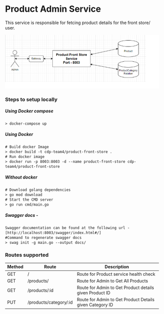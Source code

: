 # Product Admin Service
This service is responsible for fetcing product details for the front store/ user. 

![design diagram](https://github.com/swiggy-2022-bootcamp/cdp-team4/blob/product_front_store/Product_FrontStore/DesignDiagram.png)
### Steps to setup locally
##### Using Docker compose

```
> docker-compose up
```

##### Using Docker
```
# Build docker Image
> docker build -t cdp-team4/product-front-store .
# Run docker image
> docker run -p 8003:8003 -d --name product-front-store cdp-team4/product-front-store
```

##### Without docker 

```
# Download golang dependencies
> go mod download
# Start the CMD server
> go run cmd/main.go
```

##### Swagger docs - 
```
Swagger documentation can be found at the following url - 
[http://localhost:8003/swagger/index.html#/]
#Command to regenerate swagger docs
> swag init -g main.go --output docs/
```

### Routes supported
| Method | Route | Description | 
| ------ | ------ | ------ | 
| GET | / | Route for Product service health check | 
| GET | /products/ | Route for Admin to Get All Products | 
| GET | /products/:id | Route for Admin to Get Product details given Product ID | 
| PUT | /products/category/:id | Route for Admin to Get Product Details given Category ID | 

